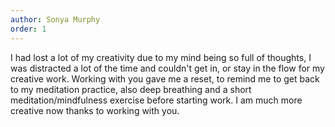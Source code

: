 ```yaml
---
author: Sonya Murphy
order: 1
---
```

I had lost a lot of my creativity due to my mind being so full of thoughts, I was distracted a lot of the time and couldn't get in, or stay in the flow for my creative work. Working with you gave me a reset, to remind me to get back to my meditation practice, also deep breathing and a short meditation/mindfulness exercise before starting work. I am much more creative now thanks to working with you.